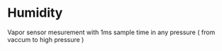 # Humidity
Vapor sensor mesurement with 1ms sample time in any pressure ( from vaccum to high pressure )
